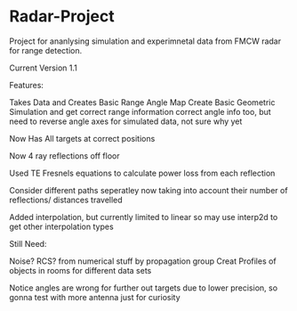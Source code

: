 # Radar-Project
Project for ananlysing simulation and experimnetal data from FMCW radar for range detection.


Current Version 1.1

Features:

Takes Data and Creates Basic Range Angle Map
Create Basic Geometric Simulation and get correct range information
correct angle info too, but need to reverse angle axes for simulated data, not sure why yet

Now Has All targets at correct positions

Now 4 ray reflections off floor

Used TE Fresnels equations to calculate power loss from each reflection

Consider different paths seperatley now taking into account their number of reflections/ distances travelled

Added interpolation, but currently limited to linear so may use interp2d to get other interpolation types

Still Need:

Noise?
RCS? from numerical stuff by propagation group
Creat Profiles of objects in rooms for different data sets

Notice angles are wrong for further out targets due to lower precision, so gonna test with more antenna just for curiosity
